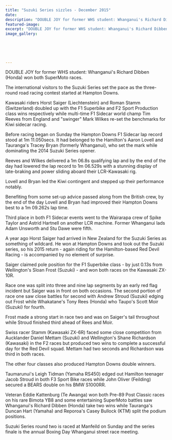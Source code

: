 ```yaml
---
title: "Suzuki Series sizzles - December 2015"
date: 
description: "DOUBLE JOY for former WHS student: Whanganui's Richard Dibben (Honda) won both SuperMoto races, Wanganui Chronicle article on 9/12/15..."
featured-image: 
excerpt: "DOUBLE JOY for former WHS student: Whanganui's Richard Dibben (Honda) won both SuperMoto races."
image_gallery:
	
	
	
	
	
---
```


<p><span>DOUBLE JOY for former WHS student: Whanganui's Richard Dibben (Honda) won both SuperMoto races.</span></p>
<p>The international visitors to the Suzuki Series set the pace as the three-round road racing contest started at Hampton Downs.</p>
<p>Kawasaki riders Horst Saiger (Liechtenstein) and Roman Stamm (Switzerland) doubled up with the F1 Superbike and F2 Sport Production class wins respectively while multi-time F1 Sidecar world champ Tim Reeves from England and "swinger" Mark Wilkes re-set the benchmarks for Kiwi sidecar racing.</p>
<p>Before racing began on Sunday the Hampton Downs F1 Sidecar lap record stood at 1m 11.050secs. It had belonged to the Hamilton's Aaron Lovell and Tauranga's Tracey Bryan (formerly Whanganui), who set the mark while dominating the 2014 Suzuki Series opener.</p>
<p>Reeves and Wilkes delivered a 1m 06.8s qualifying lap and by the end of the day had lowered the lap record to 1m 06.529s with a stunning display of late-braking and power sliding aboard their LCR-Kawasaki rig.</p>
<p>Lovell and Bryan led the Kiwi contingent and stepped up their performance notably.</p>
<p>Benefiting from some set-up advice passed along from the British crew, by the end of the day Lovell and Bryan had improved their Hampton Downs best to a 1m 09.262s lap time.</p>
<p>Third place in both F1 Sidecar events went to the Wairarapa crew of Spike Taylor and Astrid Hartnell on another LCR machine. Former Whanganui lads Adam Unsworth and Stu Dawe were fifth.</p>
<p>A year ago Horst Saiger had arrived in New Zealand for the Suzuki Series as something of wildcard. He won at Hampton Downs and took out the Suzuki series, so his 2015 return - again riding for the Hamilton-based Red Devil Racing - is accompanied by no element of surprise.</p>
<p>Saiger claimed pole position for the F1 Superbike class - by just 0.13s from Wellington's Sloan Frost (Suzuki) - and won both races on the Kawasaki ZX-10R.</p>
<p>Race one was split into three and nine lap segments by an early red flag incident but Saiger was in front on both occasions. The second portion of race one saw close battles for second with Andrew Stroud (Suzuki) edging out Frost while Whakatane's Tony Rees (Honda) who Taupo's Scott Moir (Suzuki) for fourth.</p>
<p>Frost made a strong start in race two and was on Saiger's tail throughout while Stroud finished third ahead of Rees and Moir.</p>
<p>Swiss racer Stamm (Kawasaki ZX-6R) faced some close competition from Aucklander Daniel Mettam (Suzuki) and Wellington's Shane Richardson (Kawasaki) in the F2 races but produced two wins to complete a successful day for the Red Devil squad. Mettam had two seconds and Richardson was third in both races.</p>
<p>The other four classes also produced Hampton Downs double winners.</p>
<p>Taumarunui's Leigh Tidman (Yamaha RS450) edged out Hamilton teenager Jacob Stroud in both F3 Sport Bike races while John Oliver (Feilding) secured a BEARS double on his BMW S1000RR.</p>
<p>Veteran Eddie Kattenburg (Te Awanga) won both Pre-89 Post Classic races on his rare Bimota YB8 and some entertaining SuperMoto battles saw Whanganui's Richard Dibben (Honda) take two wins while Tauranga's Duncan Hart (Yamaha) and Reporoa's Casey Bullock (KTM) split the podium positions.</p>
<p>Suzuki Series round two is raced at Manfeild on Sunday and the series finale is the annual Boxing Day Whanganui street race meeting.</p>

